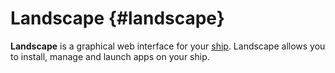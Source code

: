 # Landscape {#landscape}

**Landscape** is a graphical web interface for your [ship](ship.md). Landscape allows you to install, manage and launch apps on your ship. 
